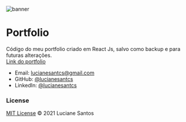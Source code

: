  ![banner](https://github.com/lucianesantcs/portfolio/blob/master/assets/portfolio-preview.gif?raw=true) 
 
# Portfolio

Código do meu portfolio criado em React Js, salvo como backup e para futuras alterações.
<br>
<a href="https://lucianesantcs.github.io/">Link do portfolio</a>


- Email: lucianesantcs@gmail.com
- GitHub: [@lucianesantcs](https://github.com/lucianesantcs)
- LinkedIn: [@lucianesantcs](https://linkedin.com/in/lucianesantcs)

### License

<a href="https://github.com/lucianesantcs/portfolio/blob/master/LICENSE">MIT License</a> © 2021 Luciane Santos
